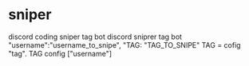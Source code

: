 # sniper
discord coding sniper tag bot
discord sniprer tag bot 
"username":"username_to_snipe",
"TAG: "TAG_TO_SNIPE"
TAG = cofig "tag".
TAG config ["username"]
